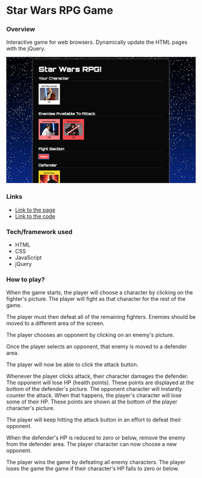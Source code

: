 # Star Wars RPG Game

### Overview
Interactive game for web browsers. Dynamically update the HTML pages with the jQuery.

![Star Wars RPG Game Screenshot](./assets/images/screenshot.jpg)


### Links
- [Link to the page](https://yuda0110.github.io/unit-4-game/)
- [Link to the code](https://github.com/yuda0110/unit-4-game)


### Tech/framework used

- HTML
- CSS
- JavaScript
- jQuery


### How to play?
When the game starts, the player will choose a character by clicking on the fighter's picture. The player will fight as that character for the rest of the game.

The player must then defeat all of the remaining fighters. Enemies should be moved to a different area of the screen.

The player chooses an opponent by clicking on an enemy's picture.

Once the player selects an opponent, that enemy is moved to a defender area.

The player will now be able to click the attack button.

Whenever the player clicks attack, their character damages the defender. The opponent will lose HP (health points). These points are displayed at the bottom of the defender's picture.
The opponent character will instantly counter the attack. When that happens, the player's character will lose some of their HP. These points are shown at the bottom of the player character's picture.

The player will keep hitting the attack button in an effort to defeat their opponent.

When the defender's HP is reduced to zero or below, remove the enemy from the defender area. The player character can now choose a new opponent.

The player wins the game by defeating all enemy characters. The player loses the game the game if their character's HP falls to zero or below.

